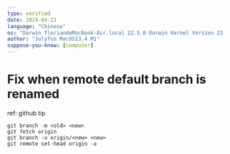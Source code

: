 ```yaml
---
type: verified
date: 2024-04-21
language: "Chinese"
os: "Darwin floriandeMacBook-Air.local 22.5.0 Darwin Kernel Version 22.5.0: Mon Apr 24 20:53:44 PDT 2023; root:xnu-8796.121.2~5/RELEASE_ARM64_T8103 arm64"
author: "Julyfun MacOS13.4 M1"
suppose-you-know: [computer]
---
```


# Fix when remote default branch is renamed

ref: github tip

```
git branch -m <old> <new>
git fetch origin
git branch -u origin/<new> <new>
git remote set-head origin -a
```

